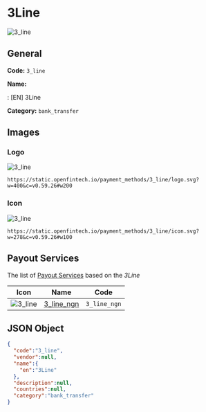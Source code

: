 
# 3Line 
![3_line](https://static.openfintech.io/payment_methods/3_line/logo.svg?w=400&c=v0.59.26#w200)  

## General 
**Code:** `3_line` 
 
**Name:** 
 
:	[EN] 3Line 
 
**Category:** `bank_transfer` 
 

## Images 

### Logo 
![3_line](https://static.openfintech.io/payment_methods/3_line/logo.svg?w=400&c=v0.59.26#w200)  

```
https://static.openfintech.io/payment_methods/3_line/logo.svg?w=400&c=v0.59.26#w200
```  

### Icon 
![3_line](https://static.openfintech.io/payment_methods/3_line/icon.svg?w=278&c=v0.59.26#w100)  

```
https://static.openfintech.io/payment_methods/3_line/icon.svg?w=278&c=v0.59.26#w100
```  

## Payout Services 
 
The list of [Payout Services](/payout-services/) based on the _3Line_ 

|Icon|Name|Code| 
|:---:|:---:|:---:| 
|![3_line](https://static.openfintech.io/payout_methods/3_line/icon.svg?w=278&c=v0.59.26#w40) |[3_line_ngn](/payout-services/3_line_ngn/)|`3_line_ngn`| 
 

## JSON Object 

```json
{
  "code":"3_line",
  "vendor":null,
  "name":{
    "en":"3Line"
  },
  "description":null,
  "countries":null,
  "category":"bank_transfer"
}
```  
